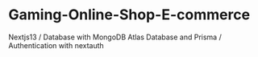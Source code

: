 # Gaming-Online-Shop-E-commerce
Nextjs13 / Database with MongoDB Atlas Database and Prisma / Authentication with nextauth
